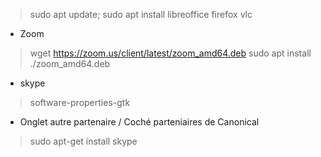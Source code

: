 > sudo apt update; sudo apt install libreoffice firefox vlc

* Zoom
> wget https://zoom.us/client/latest/zoom_amd64.deb
> sudo apt install ./zoom_amd64.deb

* skype
> software-properties-gtk
 - Onglet autre partenaire / Coché parteniaires de Canonical
> sudo apt-get install skype
